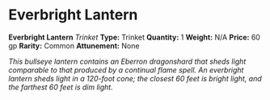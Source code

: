 # Everbright Lantern

**Everbright Lantern**
_Trinket_
**Type:** Trinket
**Quantity:** 1
**Weight:** N/A
**Price:** 60 gp
**Rarity:** Common
**Attunement:** None

*This bullseye lantern contains an Eberron dragonshard that sheds light comparable to that produced by a *continual flame* spell. An everbright lantern sheds light in a 120-foot cone; the closest 60 feet is bright light, and the farthest 60 feet is dim light.*